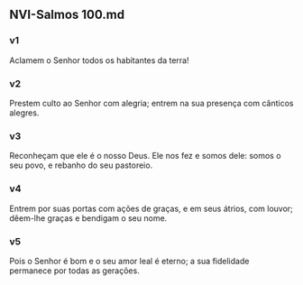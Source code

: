 ## NVI-Salmos 100.md
### v1
 Aclamem o Senhor todos os habitantes da terra!
### v2
 Prestem culto ao Senhor com alegria; entrem na sua presença com cânticos alegres.
### v3
 Reconheçam que ele é o nosso Deus. Ele nos fez e somos dele: somos o seu povo, e rebanho do seu pastoreio.
### v4
 Entrem por suas portas com ações de graças, e em seus átrios, com louvor; dêem-lhe graças e bendigam o seu nome.
### v5
 Pois o Senhor é bom e o seu amor leal é eterno; a sua fidelidade permanece por todas as gerações.
